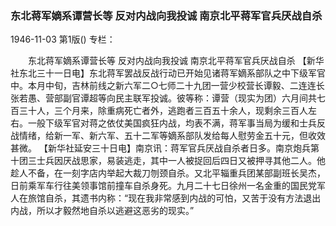 ### 东北蒋军嫡系谭营长等  反对内战向我投诚  南京北平蒋军官兵厌战自杀

1946-11-03
第1版()
专栏：

　　东北蒋军嫡系谭营长等
    反对内战向我投诚
    南京北平蒋军官兵厌战自杀
    【新华社东北三十一日电】东北蒋军罢战反战行动已开始见诸蒋军嫡系部队之中下级军官中。本月中旬，吉林前线之新六军二○七师二十九团一营少校营长谭毅、二连连长张若愚、营部副官谭超等向民主联军投诚。彼等称：谭营（现实为团）六月间共七百三十人，三个月来，除重病死亡者外，逃跑者三百五十余人，现剩余三百人左右。一般下级军官对蒋之依仗美国疯狂内战，均表不满，蒋军事当局为缓和士兵反战情绪，给新一军、新六军、五十二军等嫡系部队发给每人慰劳金五十元，但收效甚微。
    【新华社延安三十日电】南京讯：蒋军官兵厌战自杀者日多。南京炮兵第十团三士兵因厌战思家，易装逃走，其中一人被捉回后四日又被押寻其他二人。他趁人不备，在一刻字店内举起大裁刀刎颈自杀。又北平辎重兵团某部副班长吴杰，日前乘军车行往美领事馆前撞车自杀身死。九月二十七日徐州一名金重的国民党军人在旅馆自杀，其遗书内称：“现在我非常感到内战的可怕，又苦于没有方法退出内战，所以才毅然地自杀以逃避这恶劣的现实。”
